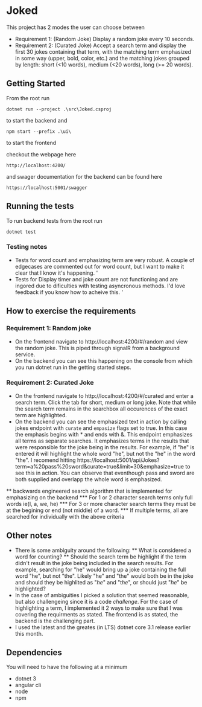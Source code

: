 # Joked

This project has 2 modes the user can choose between
* Requirement 1: (Random Joke) Display a random joke every 10 seconds.
* Requirement 2: (Curated Joke) Accept a search term and display the first 30 jokes containing that term, with the matching term emphasized in some way (upper, bold, color, etc.) and the matching jokes grouped by length: short (<10 words), medium (<20 words), long (>= 20 words).  

## Getting Started

From the root run 
```
dotnet run --project .\src\Joked.csproj
```
to start the backend and 

```
npm start --prefix .\ui\
```
to start the frontend

checkout the webpage here 
```
http://localhost:4200/
```
and swager documentation for the backend can be found here 
```
https://localhost:5001/swagger
```
## Running the tests

To run backend tests from the root run
```
dotnet test
```

### Testing notes
* Tests for word count and emphasizing term are very robust.  A couple of edgecases are commented out for word count, but I want to make it clear that I know it's happening. '
* Tests for Display timer and joke count are not functioning and are ingored due to dificulties with testing asyncronous methods.  I'd love feedback if you know how to acheive this.  '

## How to exercise the requirements

### Requirement 1: Random joke
* On the frontend navigate to http://localhost:4200/#/random and view the random joke. This is piped through signalR from a background service. 
* On the backend you can see this happening on the console from which you run dotnet run in the getting started steps. 

### Requirement 2: Curated Joke
* On the frontend navigate to http://localhost:4200/#/curated and enter a search term.  Click the tab for short, medium or long joke. Note that while the search term remains in the searchbox all occurences of the exact term are highlighted. 
* On the backend you can see the emphasized text in action by calling jokes endpoint with `curate` and `empasize` flags set to true.  In this case the emphasis begins with * and ends with &.  This endpoint emphasizes all terms as separate searches.  It emphasizes terms in the results that were responsible for the joke being in the results.  For example, if "he" is entered it will highlight the whole word "he", but not the "he" in the word "the".  I recomend hitting https://localhost:5001/api/Jokes?term=a%20pass%20sword&curate=true&limit=30&emphasize=true to see this in action.  You can observe that eventhough pass and sword are both supplied and overlapp the whole word is emphasized.  

** backwards engineered search algorithm that is implemented for emphasizing on the backend
*** For 1 or 2 character search terms only full words ie(I, a, we, he)
*** For 3 or more character search terms they must be at the begining or end (not middle) of a word.
*** If multiple terms, all are searched for individually with the above criteria

## Other notes
* There is some ambiguity around the following:
** What is considered a word for counting?
** Should the search term be highlight if the term didn't result in the joke being included in the search results.  For example, searching for "he" would bring up a joke containing the full word "he", but not "the". Likely "he" and "the" would both be in the joke and should they be highlited as "*he*" and "t*he*", or should just "*he*" be highlighted?
* In the case of ambiguities I picked a solution that seemed reasonable, but also challengeing since it is a code *challenge*.  For the case of highlighting a term, I implemented it 2 ways to make sure that I was covering the requirments as stated. The frontend is as stated, the backend is the challenging part.    
* I used the latest and the greates (in  LTS) dotnet core 3.1 release earlier this month.  

## Dependencies
You will need to have the following at a minimum
* dotnet 3
* angular cli
* node
* npm 
